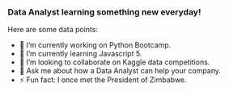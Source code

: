 ### Data Analyst learning something new everyday! 


Here are some data points:

- 🔭 I’m currently working on Python Bootcamp.
- 🌱 I’m currently learning Javascript 5.
- 👯 I’m looking to collaborate on Kaggle data competitions.
- 💬 Ask me about how a Data Analyst can help your company.
- ⚡ Fun fact: I once met the President of Zimbabwe.
